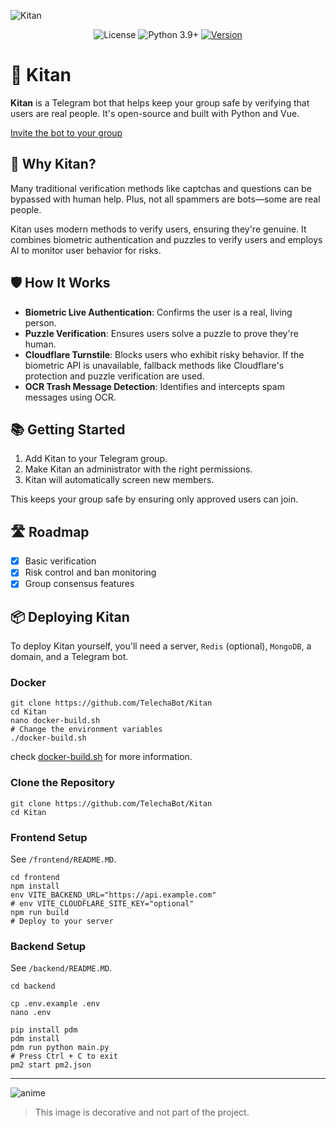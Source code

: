 ![Kitan](https://github.com/TelechaBot/Kitan/blob/main/.github/project_cover.webp?raw=true)

<p align="center">
  <img alt="License" src="https://img.shields.io/badge/LICENSE-Apache%202.0-blue.svg" />
  <img src="https://img.shields.io/badge/Python-3.9%2B-green.svg" alt="Python 3.9+" />
  <a href="https://github.com/TelechaBot/Kitan/releases"><img src="https://img.shields.io/github/v/release/TelechaBot/Kitan?style=plastic" alt="Version" ></a>
</p>

# 🌟 Kitan

**Kitan** is a Telegram bot that helps keep your group safe by verifying that users are real people. It's open-source
and built with Python and Vue.

[Invite the bot to your group](https://t.me/SmartVerifyBot?startgroup&admin=can_invite_users+restrict_members+delete_messages)

## 🚀 Why Kitan?

Many traditional verification methods like captchas and questions can be bypassed with human help. Plus, not all
spammers are bots—some are real people.

Kitan uses modern methods to verify users, ensuring they're genuine. It combines biometric authentication and puzzles to
verify users and employs AI to monitor user behavior for risks.

## 🛡️ How It Works

- **Biometric Live Authentication**: Confirms the user is a real, living person.
- **Puzzle Verification**: Ensures users solve a puzzle to prove they're human.
- **Cloudflare Turnstile**: Blocks users who exhibit risky behavior. If the biometric API is unavailable, fallback
  methods like Cloudflare's protection and puzzle verification are used.
- **OCR Trash Message Detection**: Identifies and intercepts spam messages using OCR.

## 📚 Getting Started

1. Add Kitan to your Telegram group.
2. Make Kitan an administrator with the right permissions.
3. Kitan will automatically screen new members.

This keeps your group safe by ensuring only approved users can join.

## 🛣️ Roadmap

- [x] Basic verification
- [x] Risk control and ban monitoring
- [x] Group consensus features

## 📦 Deploying Kitan

To deploy Kitan yourself, you'll need a server, `Redis` (optional), `MongoDB`, a domain, and a Telegram bot.

### Docker

```shell
git clone https://github.com/TelechaBot/Kitan
cd Kitan
nano docker-build.sh
# Change the environment variables
./docker-build.sh
```

check [docker-build.sh](./docker-build.sh) for more information.

### Clone the Repository

```shell
git clone https://github.com/TelechaBot/Kitan
cd Kitan
```

### Frontend Setup

See `/frontend/README.MD`.

```shell
cd frontend
npm install
env VITE_BACKEND_URL="https://api.example.com"
# env VITE_CLOUDFLARE_SITE_KEY="optional"
npm run build
# Deploy to your server
```

### Backend Setup

See `/backend/README.MD`.

```shell
cd backend

cp .env.example .env
nano .env

pip install pdm
pdm install
pdm run python main.py
# Press Ctrl + C to exit
pm2 start pm2.json
```

---

![anime](https://github.com/TelechaBot/Kitan/blob/main/.github/anime.webp?raw=true)
> This image is decorative and not part of the project.
